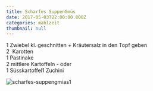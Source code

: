 ```yaml
---
title: Scharfes SuppenGmüs
date: 2017-05-03T22:00:00.000Z
categories: mahlzeit
thumbnail: null
---
```

1 Zwiebel kl. geschnitten \+ Kräutersalz in den Topf geben  
2  Karotten  
1 Pastinake  
2 mittlere Kartoffeln - oder   
1 Süsskartoffel1 Zuchini

![scharfes-suppengmias1](/img/scharf-suppengm-1.jpg)

